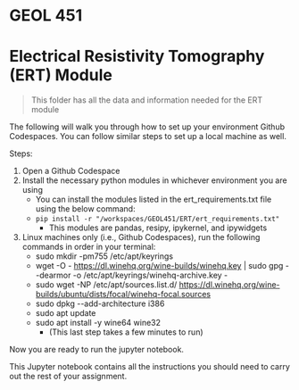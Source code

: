 # GEOL 451 
# Electrical Resistivity Tomography (ERT) Module
> This folder has all the data and information needed for the ERT module

The following will walk you through how to set up your environment Github Codespaces. 
You can follow similar steps to set up a local machine as well.

Steps:
1) Open a Github Codespace
2) Install the necessary python modules in whichever environment you are using
    * You can install the modules listed in the ert_requirements.txt file using the below command:
    * `pip install -r "/workspaces/GEOL451/ERT/ert_requirements.txt"`
       * This modules are pandas, resipy, ipykernel, and ipywidgets
3) Linux machines only (i.e., Github Codespaces), run the following commands in order in your terminal:
    * sudo mkdir -pm755 /etc/apt/keyrings
    * wget -O - https://dl.winehq.org/wine-builds/winehq.key | sudo gpg --dearmor -o /etc/apt/keyrings/winehq-archive.key -
    * sudo wget -NP /etc/apt/sources.list.d/ https://dl.winehq.org/wine-builds/ubuntu/dists/focal/winehq-focal.sources
    * sudo dpkg --add-architecture i386 
    * sudo apt update
    * sudo apt install -y wine64 wine32
        * (This last step takes a few minutes to run)

Now you are ready to run the jupyter notebook.

This Jupyter notebook contains all the instructions you should need to carry out the rest of your assignment.
